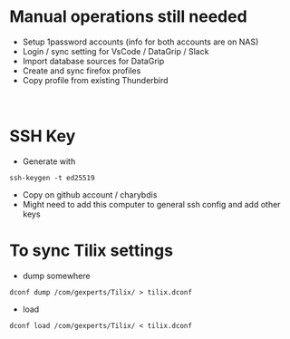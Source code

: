 # Manual operations still needed
- Setup 1password accounts (info for both accounts are on NAS)
- Login / sync setting for VsCode / DataGrip / Slack
- Import database sources for DataGrip
- Create and sync firefox profiles
- Copy profile from existing Thunderbird  
  <br />
  <br />

# SSH Key
- Generate with 
```
ssh-keygen -t ed25519
```
- Copy on github account / charybdis
- Might need to add this computer to general ssh config and add other keys

# To sync Tilix settings

- dump somewhere  
```
dconf dump /com/gexperts/Tilix/ > tilix.dconf
```  
- load  
```
dconf load /com/gexperts/Tilix/ < tilix.dconf
```
